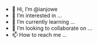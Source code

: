 - 👋 Hi, I’m @ianjowe
- 👀 I’m interested in ...
- 🌱 I’m currently learning ...
- 💞️ I’m looking to collaborate on ...
- 📫 How to reach me ...

<!---
ianjowe/ianjowe is a ✨ special ✨ repository because its `README.md` (this file) appears on your GitHub profile.
You can click the Preview link to take a look at your changes.
--->
